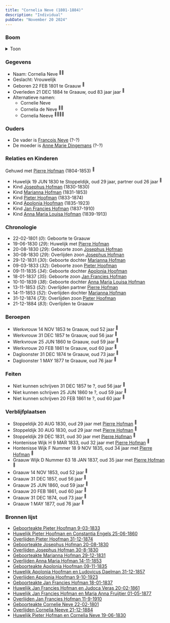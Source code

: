 ```yaml
---
title: "Cornelia Neve (1801-1884)"
description: "Individual"
pubDate: "November 20 2024"
---
```


### Boom
<details><summary>Toon</summary>

![test](https://www.plantuml.com/plantuml/svg/hLNVRzem47xtNt5g7_Q4bCH0IONQ0eLkQFsXhTtBD5KckHQFn8xiC8Gg_lSTmK2Rh2ALzXRxxlnzT_VTvSBcmkJpD65s9bKcZ4XX8gBPiz5p5GzqeWtaHYXB9bGvcyeO8P8cId3pZMcMBo75T8B6RgviZWPrlioGlNerIeIryC80eAzDZEP-AgEPGckxtLH8TNO6dAqO-mHt1PHbcuYZ4S57MbgumJzu1CB25y_pk0zmFEIZrgXFZxuyIKpY5NHF9sAoV9peF4_mz0pEuVoLpSxcIV8eLFmO6MtjH1EwSrfjqNfA8LmB8n4kfNh6b7BVWmO4EkeF-P3_Lz3kwGBZcE3MXW9jH6X-0CU9V9xcIqmIlI345NEfDnhEWpbQ-miNIHThKn2mBSX06uM956_h60Img__XrCXxDEo3t_5yk392p1U7Cmryk1mEAARJtCQiTgJk91g3y5a_KQ7tf6erjxtbqgHubQEIrk9XFZw7cziV5DVYUpx_Q8GVmlZXXloujsk95rPRuaB7sc8sdTjoBfpNoINmeFTmLO31zrnd6Nd9txF3sV1t0dUyrbeMIeaAhsOTBGUXQnw9xaEy_ERxLQQcqueWGcyP-RKg5S9rxzkQ4FzGr_bMXIVD2fzUHdjEIL5X57Jgr2XqcVBMXnY5S3ku9vK5rGADXO9YxKciwgbLfqf-1yQzGhmdjGVLfnOFxuYHxrLBj5PG8INugkVILkNKhbCgUhb8kiF3shGwcyQ5_giwkStbjfuNChSrzXTkMXjk1aldvjkpNx87dP9_gtHkCpVQZP_qoujH_Tezx6QhP2049_6IWQ2SqifFjPXhTzdGPkm2LKm_xRy0)
</details>

### Gegevens
- Naam: Cornelia Neve <sup><a href="../s00040/" style="text-decoration:none" title="Geboorteakte Cornelie Neve 22-02-1801">:link:</a><a href="../s00046/" style="text-decoration:none" title="Geboorteakte Jan Francies Hofman 18-01-1837">:link:</a></sup>
- Geslacht: Vrouwelijk
- Geboren 22 FEB 1801 te Graauw <sup><a href="../s00040/" style="text-decoration:none" title="Geboorteakte Cornelie Neve 22-02-1801">:link:</a></sup>
- Overleden 21 DEC 1884 te Graauw, oud 83 jaar jaar <sup><a href="../s00053/" style="text-decoration:none" title="Overlijden Cornelia Neeve 21-12-1884 ">:link:</a></sup>
- Alternatieve namen:
  - Cornelie Neve 
  - Cornelia de Neve <sup><a href="../s00043/" style="text-decoration:none" title="Geboorteakte Josephus Hofman 20-08-1830">:link:</a><a href="../s00044/" style="text-decoration:none" title="Overlijden Josephus Hofman 30-8-1830 ">:link:</a></sup>
  - Cornelia Neeve <sup><a href="../s00049/" style="text-decoration:none" title="Overlijden Anna Maria Hofman 14-11-1853">:link:</a><a href="../s00050/" style="text-decoration:none" title="Huwelijk Jan Francies Hofman en Judoca Veras 20-02-1861">:link:</a><a href="../s00052/" style="text-decoration:none" title="Huwelijk Jan Francies Hofman en Maria Anna Fruijtier 01-05-1877">:link:</a><a href="../s00054/" style="text-decoration:none" title="Overlijden Jan Francies Hofman 11-9-1910">:link:</a></sup>

### Ouders
- De vader is [Francois Neve](../i00031/) (?-?)
- De moeder is [Anne Marie Dingemans](../i00032/) (?-?)

### Relaties en Kinderen

Gehuwd met [Pierre Hofman](../i00021/) (1804-1853) <sup><a href="../s00041/" style="text-decoration:none" title="Huwelijk Pieter Hofman en Cornelia Neve 19-06-1830">:link:</a></sup>
- Huwelijk 19 JUN 1830 te Stoppeldijk, oud 29 jaar, partner oud 26 jaar <sup><a href="../s00041/" style="text-decoration:none" title="Huwelijk Pieter Hofman en Cornelia Neve 19-06-1830">:link:</a></sup>
- Kind [Josephus Hofman](../i00033/) (1830-1830)
- Kind [Marianna Hofman](../i00034/) (1831-1853)
- Kind [Pieter Hoofman](../i00013/) (1833-1874)
- Kind [Apolonia Hoofman](../i00028/) (1835-1923)
- Kind [Jan Francies Hofman](../i00035/) (1837-1910)
- Kind [Anna Maria Louisa Hofman](../i00036/) (1839-1913)

### Chronologie
- 22-02-1801 (<i>0</i>): Geboorte te Graauw
- 19-06-1830 (<i>29</i>): Huwelijk met [Pierre Hofman](../i00021/)
- 20-08-1830 (<i>29</i>): Geboorte zoon [Josephus Hofman](../i00033/)
- 30-08-1830 (<i>29</i>): Overlijden zoon [Josephus Hofman](../i00033/)
- 29-12-1831 (<i>30</i>): Geboorte dochter [Marianna Hofman](../i00034/)
- 09-03-1833 (<i>32</i>): Geboorte zoon [Pieter Hoofman](../i00013/)
- 09-11-1835 (<i>34</i>): Geboorte dochter [Apolonia Hoofman](../i00028/)
- 18-01-1837 (<i>35</i>): Geboorte zoon [Jan Francies Hofman](../i00035/)
- 10-10-1839 (<i>38</i>): Geboorte dochter [Anna Maria Louisa Hofman](../i00036/)
- 13-11-1853 (<i>52</i>): Overlijden partner [Pierre Hofman](../i00021/)
- 14-11-1853 (<i>52</i>): Overlijden dochter [Marianna Hofman](../i00034/)
- 31-12-1874 (<i>73</i>): Overlijden zoon [Pieter Hoofman](../i00013/)
- 21-12-1884 (<i>83</i>): Overlijden te Graauw

### Beroepen
- Werkvrouw 14 NOV 1853 te Graauw, oud 52 jaar <sup><a href="../s00049/" style="text-decoration:none" title="Overlijden Anna Maria Hofman 14-11-1853">:link:</a></sup>
- Werkvrouw 31 DEC 1857 te Graauw, oud 56 jaar <sup><a href="../s00037/" style="text-decoration:none" title="Huwelijk Apolonia Hoofman en Ludovicus Daelman 31-12-1857 ">:link:</a></sup>
- Werkvrouw 25 JUN 1860 te Graauw, oud 59 jaar <sup><a href="../s00024/" style="text-decoration:none" title="Huwelijk Pieter Hoofman en Constantia Engels 25-06-1860">:link:</a></sup>
- Werkvrouw 20 FEB 1861 te Graauw, oud 60 jaar <sup><a href="../s00050/" style="text-decoration:none" title="Huwelijk Jan Francies Hofman en Judoca Veras 20-02-1861">:link:</a></sup>
- Dagloonster 31 DEC 1874 te Graauw, oud 73 jaar <sup><a href="../s00026/" style="text-decoration:none" title="Overlijden Pieter Hoofman 31-12-1874">:link:</a></sup>
- Dagloonster 1 MAY 1877 te Graauw, oud 76 jaar <sup><a href="../s00052/" style="text-decoration:none" title="Huwelijk Jan Francies Hofman en Maria Anna Fruijtier 01-05-1877">:link:</a></sup>

### Feiten
- Niet kunnen schrijven 31 DEC 1857 te ?, oud 56 jaar <sup><a href="../s00037/" style="text-decoration:none" title="Huwelijk Apolonia Hoofman en Ludovicus Daelman 31-12-1857 ">:link:</a></sup>
- Niet kunnen schrijven 25 JUN 1860 te ?, oud 59 jaar <sup><a href="../s00024/" style="text-decoration:none" title="Huwelijk Pieter Hoofman en Constantia Engels 25-06-1860">:link:</a></sup>
- Niet kunnen schrijven 20 FEB 1861 te ?, oud 60 jaar <sup><a href="../s00050/" style="text-decoration:none" title="Huwelijk Jan Francies Hofman en Judoca Veras 20-02-1861">:link:</a></sup>

### Verblijfplaatsen
- Stoppeldijk  20 AUG 1830, oud 29 jaar met [Pierre Hofman](../i00021/) <sup><a href="../s00043/" style="text-decoration:none" title="Geboorteakte Josephus Hofman 20-08-1830">:link:</a></sup>
- Stoppeldijk  30 AUG 1830, oud 29 jaar met [Pierre Hofman](../i00021/) <sup><a href="../s00044/" style="text-decoration:none" title="Overlijden Josephus Hofman 30-8-1830 ">:link:</a></sup>
- Stoppeldijk  29 DEC 1831, oud 30 jaar met [Pierre Hofman](../i00021/) <sup><a href="../s00045/" style="text-decoration:none" title="Geboorteakte Marianna Hofman 29-12-1831">:link:</a></sup>
- Hontenisse Wijk H 9 MAR 1833, oud 32 jaar met [Pierre Hofman](../i00021/) <sup><a href="../s00025/" style="text-decoration:none" title="Geboorteakte Pieter Hoofman 9-03-1833">:link:</a></sup>
- Hontenisse Wijk F Nummer 18 9 NOV 1835, oud 34 jaar met [Pierre Hofman](../i00021/) <sup><a href="../s00035/" style="text-decoration:none" title="Geboorteakte Apolonia Hoofman 09-11-1835 ">:link:</a></sup>
- Graauw Wijk D Nummer 63 18 JAN 1837, oud 35 jaar met [Pierre Hofman](../i00021/) <sup><a href="../s00046/" style="text-decoration:none" title="Geboorteakte Jan Francies Hofman 18-01-1837">:link:</a></sup>
- Graauw  14 NOV 1853, oud 52 jaar  <sup><a href="../s00049/" style="text-decoration:none" title="Overlijden Anna Maria Hofman 14-11-1853">:link:</a></sup>
- Graauw  31 DEC 1857, oud 56 jaar  <sup><a href="../s00037/" style="text-decoration:none" title="Huwelijk Apolonia Hoofman en Ludovicus Daelman 31-12-1857 ">:link:</a></sup>
- Graauw  25 JUN 1860, oud 59 jaar  <sup><a href="../s00024/" style="text-decoration:none" title="Huwelijk Pieter Hoofman en Constantia Engels 25-06-1860">:link:</a></sup>
- Graauw  20 FEB 1861, oud 60 jaar  <sup><a href="../s00050/" style="text-decoration:none" title="Huwelijk Jan Francies Hofman en Judoca Veras 20-02-1861">:link:</a></sup>
- Graauw  31 DEC 1874, oud 73 jaar  <sup><a href="../s00026/" style="text-decoration:none" title="Overlijden Pieter Hoofman 31-12-1874">:link:</a></sup>
- Graauw  1 MAY 1877, oud 76 jaar  <sup><a href="../s00052/" style="text-decoration:none" title="Huwelijk Jan Francies Hofman en Maria Anna Fruijtier 01-05-1877">:link:</a></sup>

### Bronnen lijst
- [Geboorteakte Pieter Hoofman 9-03-1833](../s00025/)
- [Huwelijk Pieter Hoofman en Constantia Engels 25-06-1860](../s00024/)
- [Overlijden Pieter Hoofman 31-12-1874](../s00026/)
- [Geboorteakte Josephus Hofman 20-08-1830](../s00043/)
- [Overlijden Josephus Hofman 30-8-1830 ](../s00044/)
- [Geboorteakte Marianna Hofman 29-12-1831](../s00045/)
- [Overlijden Anna Maria Hofman 14-11-1853](../s00049/)
- [Geboorteakte Apolonia Hoofman 09-11-1835 ](../s00035/)
- [Huwelijk Apolonia Hoofman en Ludovicus Daelman 31-12-1857 ](../s00037/)
- [Overlijden Apolonia Hoofman 9-10-1923 ](../s00036/)
- [Geboorteakte Jan Francies Hofman 18-01-1837](../s00046/)
- [Huwelijk Jan Francies Hofman en Judoca Veras 20-02-1861](../s00050/)
- [Huwelijk Jan Francies Hofman en Maria Anna Fruijtier 01-05-1877](../s00052/)
- [Overlijden Jan Francies Hofman 11-9-1910](../s00054/)
- [Geboorteakte Cornelie Neve 22-02-1801](../s00040/)
- [Overlijden Cornelia Neeve 21-12-1884 ](../s00053/)
- [Huwelijk Pieter Hofman en Cornelia Neve 19-06-1830](../s00041/)